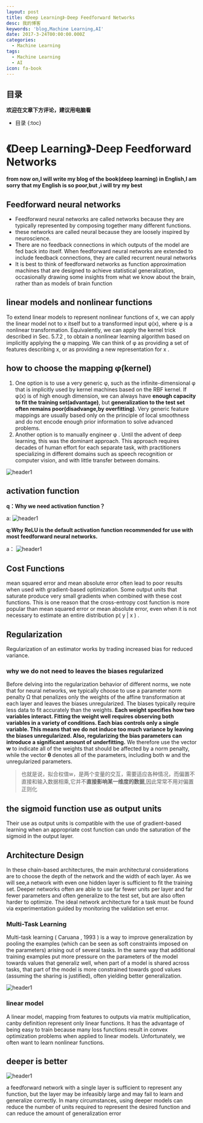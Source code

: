 ```yaml
---
layout: post
title: 《Deep Learning》-Deep Feedforward Networks
desc: 我的博客
keywords: 'blog,Machine Learning,AI'
date: 2017-3-24T00:00:00.000Z
categories:
  - Machine Learning
tags:
  - Machine Learning
  - AI
icon: fa-book
---
```



## 目录
**欢迎在文章下方评论，建议用电脑看**

* 目录
{:toc}

# 《Deep Learning》-Deep Feedforward Networks

**from now on,I will write my blog of the book(deep learning)  in English,I am sorry that my English is so poor,but ,i will try my best**


##  Feedforward neural networks

* Feedforward neural networks are called networks because they are typically represented by composing together many different functions.
* these networks are called neural because they are loosely inspired by neuroscience.
* There are no feedback connections in which outputs of the model are fed back into itself. When feedforward neural networks are extended to include feedback connections, they are called recurrent neural networks
* It is best to think of feedforward networks as function approximation machines that are designed to achieve statistical generalization, occasionally drawing some insights from what we know about the brain, rather than as models of brain function


## linear models and nonlinear functions

To extend linear models to represent nonlinear functions of x, we can apply the linear model not to x itself but to a transformed input φ(x), where φ is a nonlinear transformation. Equivalently, we can apply the kernel trick described in Sec. 5.7.2 , to obtain a nonlinear learning algorithm based on implicitly applying the φ mapping. We can think of φ as providing a set of features describing x, or as providing a new representation for x .

## how to choose the mapping φ(kernel)

1. One option is to use a very generic φ, such as the infinite-dimensional φ that is implicitly used by kernel machines based on the RBF kernel. If φ(x) is of high enough dimension, we can always have **enough capacity to fit the training set(advantage)**, but **generalization to the test set often remains poor(disadvange,by overfitting)**. Very generic feature mappings are usually based only on the principle of local smoothness and do not encode enough prior information to solve advanced problems.
2. Another option is to manually engineer φ . Until the advent of deep learning, this was the dominant approach. This approach requires decades of human effort for each separate task, with practitioners specializing in different domains such as speech recognition or computer vision, and with little transfer between domains.

<img src="{{ site.img_path }}/Machine Learning/nonlinear.png" alt="header1" style="height:auto!important;width:auto%;max-width:1020px;"/>

## activation function

**q：Why we need activation function？**

a:
<img src="{{ site.img_path }}/Machine Learning/activation function.png" alt="header1" style="height:auto!important;width:auto%;max-width:1020px;"/>

**q:Why ReLU is the default activation function recommended for use with most feedforward neural networks.**

a：
<img src="{{ site.img_path }}/Machine Learning/ReLU1.png" alt="header1" style="height:auto!important;width:auto%;max-width:1020px;"/>

## Cost Functions

mean squared error and mean absolute error often lead to poor results when used with gradient-based optimization. Some output units that saturate produce very small gradients when combined with these cost functions. This is one reason that the cross-entropy cost function is more popular than mean squared error or mean absolute error, even when it is not necessary to estimate an entire distribution p( y | x ) .

## Regularization

Regularization of an estimator works by trading increased bias for reduced variance.


### why we do not need to leaves the biases regularized

Before delving into the regularization behavior of different norms, we note that for neural networks, we typically choose to use a parameter norm penalty Ω that penalizes only the weights of the affine transformation at each layer and leaves the biases unregularized. The biases typically require less data to fit accurately than the weights. **Each weight specifies how two variables interact. Fitting the weight well requires observing both variables in a variety of conditions. Each bias controls only a single variable. This means that we do not induce too much variance by leaving the biases unregularized. Also, regularizing the bias parameters can introduce a significant amount of underfitting.** We therefore use the vector **w** to indicate all of the weights that should be affected by a norm penalty, while the vector **θ** denotes all of the parameters, including both w and the unregularized parameters.

>也就是说，拟合权值w，是两个变量的交互，需要适应各种情况，而偏置不直接和输入数据相乘,它并不**直接影响某一维度的数据**,因此常常不用对偏置正则化



## the sigmoid function use as output units

Their use as output units is compatible with the use of gradient-based learning when an appropriate cost function can undo the saturation of the sigmoid in the output layer.

## Architecture Design

In these chain-based architectures, the main architectural considerations are to choose the depth of the network and the width of each layer. As we will see,a network with even one hidden layer is sufficient to fit the training set. Deeper networks often are able to use far fewer units per layer and far fewer parameters and often generalize to the test set, but are also often harder to optimize. The ideal network architecture for a task must be found via experimentation guided by monitoring the validation set error.

### Multi-Task Learning

Multi-task learning ( Caruana , 1993 ) is a way to improve generalization by pooling the examples (which can be seen as soft constraints imposed on the parameters) arising out of several tasks. In the same way that additional training examples put more pressure on the parameters of the model towards values that generaliz well, when part of a model is shared across tasks, that part of the model is more constrained towards good values (assuming the sharing is justified), often yielding better generalization.

<img src="{{ site.img_path }}/Machine Learning/mutitask.png" alt="header1" style="height:auto!important;width:auto%;max-width:1020px;"/>

### linear model

A linear model, mapping from features to outputs via matrix multiplication, canby definition represent only linear functions. It has the advantage of being easy to train because many loss functions result in convex optimization problems when applied to linear models. Unfortunately, we often want to learn nonlinear functions.

## deeper is better

<img src="{{ site.img_path }}/Machine Learning/webwxgetmsgimg.jpg" alt="header1" style="height:auto!important;width:auto%;max-width:1020px;"/>

a feedforward network with a single layer is sufficient to represent any function, but the layer may be infeasibly large and may fail to learn and generalize correctly. In many circumstances, using deeper models can reduce the number of units required to represent the desired function and can reduce the amount of generalization error

  <!-- 多说评论框 start -->
  <div class="ds-thread" data-thread-key="2017032401" data-title=" 《Deep Learning》-Deep Feedforward Networks" data-url=""></div>
<!-- 多说评论框 end -->
<!-- 多说公共JS代码 start (一个网页只需插入一次) -->
<script type="text/javascript">
var duoshuoQuery = {short_name:"yzhhome"};
  (function() {
    var ds = document.createElement('script');
    ds.type = 'text/javascript';ds.async = true;
    ds.src = (document.location.protocol == 'https:' ? 'https:' : 'http:') + '//static.duoshuo.com/embed.js';
    ds.charset = 'UTF-8';
    (document.getElementsByTagName('head')[0] 
     || document.getElementsByTagName('body')[0]).appendChild(ds);
  })();
  </script>
<!-- 多说公共JS代码 end -->